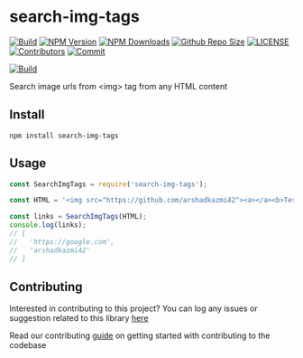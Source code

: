 # search-img-tags

[![Build](https://github.com/arshadkazmi42/search-img-tags/actions/workflows/nodejs.yml/badge.svg)](https://github.com/arshadkazmi42/search-img-tags/actions/workflows/nodejs.yml)
[![NPM Version](https://img.shields.io/npm/v/search-img-tags.svg)](https://www.npmjs.com/package/search-img-tags)
[![NPM Downloads](https://img.shields.io/npm/dt/search-img-tags.svg)](https://www.npmjs.com/package/search-img-tags)
[![Github Repo Size](https://img.shields.io/github/repo-size/arshadkazmi42/search-img-tags.svg)](https://github.com/arshadkazmi42/search-img-tags)
[![LICENSE](https://img.shields.io/npm/l/search-img-tags.svg)](https://github.com/arshadkazmi42/search-img-tags/blob/master/LICENSE)
[![Contributors](https://img.shields.io/github/contributors/arshadkazmi42/search-img-tags.svg)](https://github.com/arshadkazmi42/search-img-tags/graphs/contributors)
[![Commit](https://img.shields.io/github/last-commit/arshadkazmi42/search-img-tags.svg)](https://github.com/arshadkazmi42/search-img-tags/commits/master)


[![Build](https://github.com/arshadkazmi42/search-img-tags/actions/workflows/nodejs.yml/badge.svg)](https://github.com/arshadkazmi42/search-img-tags/actions/workflows/nodejs.yml)

Search image urls from &lt;img> tag from any HTML content

## Install

```
npm install search-img-tags
```

## Usage

```javascript
const SearchImgTags = require('search-img-tags');

const HTML = '<img src="https://github.com/arshadkazmi42"><a></a><b>Test</b><a href="https://google.com" />Click Here</a><p>This is a paragraph</p><a target="_" href="arshadkazmi42"><img src="test.png" /><img target="_" src="/images/1.png">';

const links = SearchImgTags(HTML);
console.log(links);
// [
//   'https://google.com',
//   'arshadkazmi42'
// ]
```

## Contributing

Interested in contributing to this project?
You can log any issues or suggestion related to this library [here](https://github.com/arshadkazmi42/search-img-tags/issues/new)

Read our contributing [guide](CONTRIBUTING.md) on getting started with contributing to the codebase
